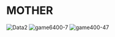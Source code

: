 # MOTHER
![Data2](https://github.com/user-attachments/assets/c4cac6a3-cf64-47d9-b330-977c82370c48)
![game6400-7](https://github.com/user-attachments/assets/5f63ab39-9189-4a91-a1bf-3cfd19b282d2)
![game400-47](https://github.com/user-attachments/assets/fbc9a8c5-810f-4111-af37-a670d9c9af32)
